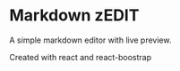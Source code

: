 # Markdown zEDIT

A simple markdown editor with live preview.

Created with react and react-boostrap
